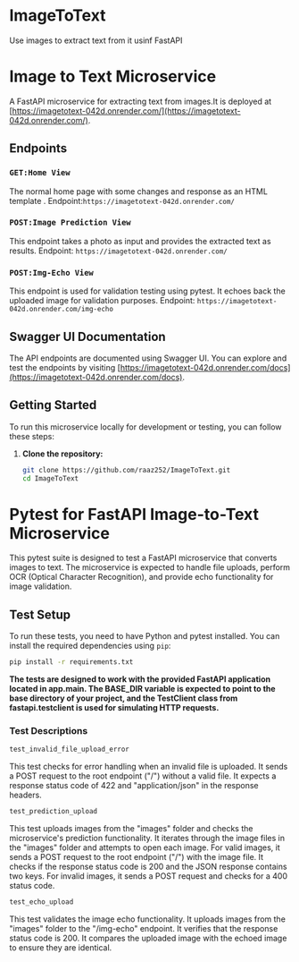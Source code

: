 # ImageToText
Use images to extract text from it usinf FastAPI

# Image to Text Microservice

A FastAPI microservice for extracting  text from images.It is deployed at [https://imagetotext-042d.onrender.com/](https://imagetotext-042d.onrender.com/).

## Endpoints
### `GET:Home View`
The normal home page with some changes and response as an HTML template .
Endpoint:`https://imagetotext-042d.onrender.com/`

### `POST:Image Prediction View`
This endpoint takes a photo as input and provides the extracted text as results.
Endpoint: `https://imagetotext-042d.onrender.com/`

### `POST:Img-Echo View`
This endpoint is used for validation testing using pytest. It echoes back the uploaded image for validation purposes.
Endpoint: `https://imagetotext-042d.onrender.com/img-echo`

## Swagger UI Documentation

The API endpoints are documented using Swagger UI. You can explore and test the endpoints by visiting [https://imagetotext-042d.onrender.com/docs](https://imagetotext-042d.onrender.com/docs).

## Getting Started

To run this microservice locally for development or testing, you can follow these steps:

1. **Clone the repository:**

   ```bash
   git clone https://github.com/raaz252/ImageToText.git
   cd ImageToText
   ```
# Pytest for FastAPI Image-to-Text Microservice

This pytest suite is designed to test a FastAPI microservice that converts images to text. The microservice is expected to handle file uploads, perform OCR (Optical Character Recognition), and provide echo functionality for image validation.

## Test Setup

To run these tests, you need to have Python and pytest installed. You can install the required dependencies using `pip`:

```bash
pip install -r requirements.txt
```
**The tests are designed to work with the provided FastAPI application located in app.main. The BASE_DIR variable is expected to point to the base directory of your project, and the TestClient class from fastapi.testclient is used for simulating HTTP requests.**

### Test Descriptions
```py
test_invalid_file_upload_error
```
This test checks for error handling when an invalid file is uploaded.
It sends a POST request to the root endpoint ("/") without a valid file.
It expects a response status code of 422 and "application/json" in the response headers.

```py
test_prediction_upload
```
This test uploads images from the "images" folder and checks the microservice's prediction functionality.
It iterates through the image files in the "images" folder and attempts to open each image.
For valid images, it sends a POST request to the root endpoint ("/") with the image file.
It checks if the response status code is 200 and the JSON response contains two keys.
For invalid images, it sends a POST request and checks for a 400 status code.
```py
test_echo_upload
```
This test validates the image echo functionality.
It uploads images from the "images" folder to the "/img-echo" endpoint.
It verifies that the response status code is 200.
It compares the uploaded image with the echoed image to ensure they are identical.